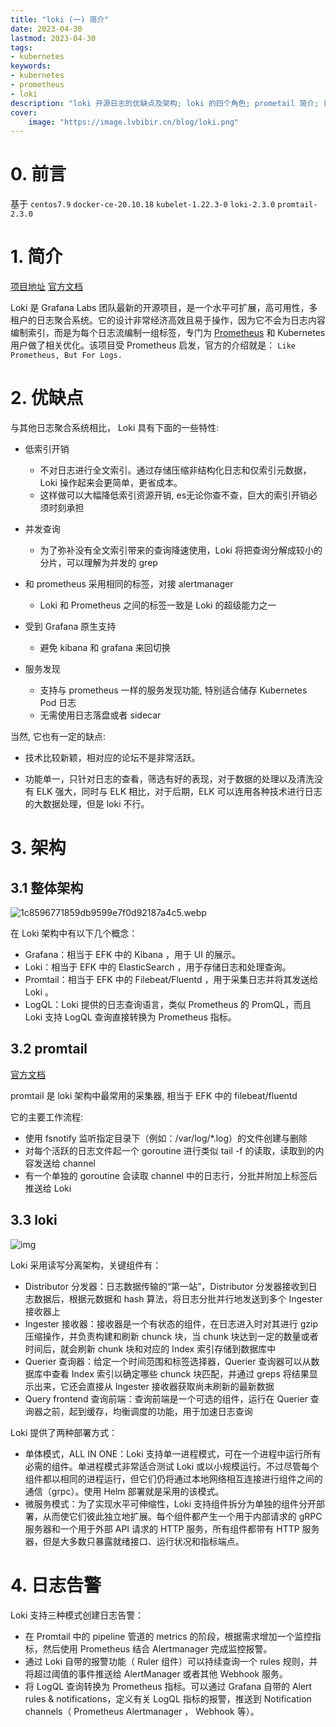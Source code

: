 ```yaml
---
title: "loki (一) 简介" 
date: 2023-04-30
lastmod: 2023-04-30
tags: 
- kubernetes
keywords:
- kubernetes
- prometheus
- loki
description: "loki 开源日志的优缺点及架构; loki 的四个角色; prometail 简介; 日志告警" 
cover:
    image: "https://image.lvbibir.cn/blog/loki.png"
---
```


# 0. 前言

基于 `centos7.9` `docker-ce-20.10.18` `kubelet-1.22.3-0` `loki-2.3.0` `promtail-2.3.0`

# 1. 简介

[项目地址](https://github.com/grafana/loki/)  [官方文档](https://grafana.com/docs/loki/latest/)

Loki 是 Grafana Labs 团队最新的开源项目，是一个水平可扩展，高可用性，多租户的日志聚合系统。它的设计非常经济高效且易于操作，因为它不会为日志内容编制索引，而是为每个日志流编制一组标签，专门为 [Prometheus](https://cloud.tencent.com/product/tmp?from=20065&from_column=20065) 和 Kubernetes 用户做了相关优化。该项目受 Prometheus 启发，官方的介绍就是： `Like Prometheus, But For Logs.`

# 2. 优缺点

与其他日志聚合系统相比， Loki 具有下面的一些特性:

- 低索引开销
  - 不对日志进行全文索引。通过存储压缩非结构化日志和仅索引元数据，Loki 操作起来会更简单，更省成本。
  - 这样做可以大幅降低索引资源开销, es无论你查不查，巨大的索引开销必须时刻承担

- 并发查询
  - 为了弥补没有全文索引带来的查询降速使用，Loki 将把查询分解成较小的分片，可以理解为并发的 grep

- 和 prometheus 采用相同的标签，对接 alertmanager
  - Loki 和 Prometheus 之间的标签一致是 Loki 的超级能力之一

- 受到 Grafana 原生支持
  - 避免 kibana 和 grafana 来回切换

- 服务发现
  - 支持与 prometheus 一样的服务发现功能, 特别适合储存 Kubernetes Pod 日志
  - 无需使用日志落盘或者 sidecar 

当然, 它也有一定的缺点:

- 技术比较新颖，相对应的论坛不是非常活跃。

- 功能单一，只针对日志的查看，筛选有好的表现，对于数据的处理以及清洗没有 ELK 强大，同时与 ELK 相比，对于后期，ELK 可以连用各种技术进行日志的大数据处理，但是 loki 不行。

# 3. 架构

## 3.1 整体架构

![1c8596771859db9599e7f0d92187a4c5.webp](https://image.lvbibir.cn/blog/1c8596771859db9599e7f0d92187a4c5.webp)

在 Loki 架构中有以下几个概念：

- Grafana：相当于 EFK 中的 Kibana ，用于 UI 的展示。
- Loki：相当于 EFK 中的 ElasticSearch ，用于存储日志和处理查询。
- Promtail：相当于 EFK 中的 Filebeat/Fluentd ，用于采集日志并将其发送给 Loki 。
- LogQL：Loki 提供的日志查询语言，类似 Prometheus 的 PromQL，而且 Loki 支持 LogQL 查询直接转换为 Prometheus 指标。

## 3.2 promtail

[官方文档](https://grafana.com/docs/loki/latest/clients/promtail/)

promtail 是 loki 架构中最常用的采集器, 相当于 EFK 中的 filebeat/fluentd

它的主要工作流程:

- 使用 fsnotify 监听指定目录下（例如：/var/log/*.log）的文件创建与删除
- 对每个活跃的日志文件起一个 goroutine 进行类似 tail -f 的读取，读取到的内容发送给 channel
- 有一个单独的 goroutine 会读取 channel 中的日志行，分批并附加上标签后推送给 Loki

## 3.3 loki

![img](https://image.lvbibir.cn/blog/536ff8e45540a38aceec8b0457b581b0.png)

Loki 采用读写分离架构，关键组件有：

- Distributor 分发器：日志数据传输的“第一站”，Distributor 分发器接收到日志数据后，根据元数据和 hash 算法，将日志分批并行地发送到多个 Ingester 接收器上
- Ingester 接收器：接收器是一个有状态的组件，在日志进入时对其进行 gzip 压缩操作，并负责构建和刷新 chunck 块，当 chunk 块达到一定的数量或者时间后，就会刷新 chunk 块和对应的 Index 索引存储到数据库中
- Querier 查询器：给定一个时间范围和标签选择器，Querier 查询器可以从数据库中查看 Index 索引以确定哪些 chunck 块匹配，并通过 greps 将结果显示出来，它还会直接从 Ingester 接收器获取尚未刷新的最新数据
- Query frontend 查询前端：查询前端是一个可选的组件，运行在 Querier 查询器之前，起到缓存，均衡调度的功能，用于加速日志查询

Loki 提供了两种部署方式：

- 单体模式，ALL IN ONE：Loki 支持单一进程模式，可在一个进程中运行所有必需的组件。单进程模式非常适合测试 Loki 或以小规模运行。不过尽管每个组件都以相同的进程运行，但它们仍将通过本地网络相互连接进行组件之间的通信（grpc）。使用 Helm 部署就是采用的该模式。
- 微服务模式：为了实现水平可伸缩性，Loki 支持组件拆分为单独的组件分开部署，从而使它们彼此独立地扩展。每个组件都产生一个用于内部请求的 gRPC 服务器和一个用于外部 API 请求的 HTTP 服务，所有组件都带有 HTTP 服务器，但是大多数只暴露就绪接口、运行状况和指标端点。

# 4. 日志告警

Loki 支持三种模式创建日志告警：

- 在 Promtail 中的 pipeline 管道的 metrics 的阶段，根据需求增加一个监控指标，然后使用 Prometheus 结合 Alertmanager 完成监控报警。
- 通过 Loki 自带的报警功能（ Ruler 组件）可以持续查询一个 rules 规则，并将超过阈值的事件推送给 AlertManager 或者其他 Webhook 服务。
- 将 LogQL 查询转换为 Prometheus 指标。可以通过 Grafana 自带的 Alert rules & notifications，定义有关 LogQL 指标的报警，推送到 Notification channels（ Prometheus Alertmanager ， Webhook 等）。
